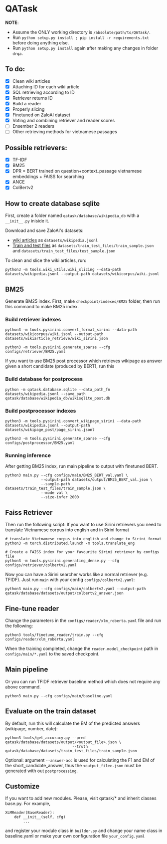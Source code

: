 # QATask

**NOTE**: 
- Assume the ONLY working directory is `/absolute/path/to/QATask/`.
- Run `python setup.py install ; pip install -r requirements.txt` before doing anything else.
- Run `python setup.py install` again after making any changes in folder `drqa`.

## To do:
- [x] Clean wiki articles
- [x] Attaching ID for each wiki article
- [x] SQL retrieving according to ID
- [x] Retriever returns ID
- [x] Build a reader
- [x] Properly slicing
- [x] Finetuned on ZaloAI dataset
- [x] Voting and combining retriever and reader scores
- [ ] Ensember 2 readers
- [ ] Other retrieving methods for vietnamese passages

## Possible retrievers:
- [x] TF-IDF
- [x] BM25
- [x] DPR = BERT trained on question+context_passage vietnamese embeddings + FAISS for searching
- [x] ANCE
- [x] ColBertv2

## How to create database sqlite
First, create a folder named `qatask/database/wikipedia_db` with a `__init__.py` iniside it.

Download and save ZaloAI's datasets:
- [wiki articles](https://dl-challenge.zalo.ai/e2e-question-answering/wikipedia_20220620_cleaned.zip) 
as `datasets/wikipedia.jsonl`
- [Train and test files](https://dl-challenge.zalo.ai/e2e-question-answering/e2eqa-train+public_test-v1.zip) as `datasets/train_test_files/train_sample.json` and `datasets/train_test_files/test_sample.json`

To clean and slice the wiki articles, run:
```
python3 -m tools.wiki_utils.wiki_slicing --data-path datasets/wikipedia.jsonl --output-path datasets/wikicorpus/wiki.jsonl
```

## BM25
Generate BM25 index. First, make `checkpoint/indexes/BM25` folder, then run this command to make BM25 index.

### Build retriever indexes
```
python3 -m tools.pysirini.convert_format_sirini --data-path datasets/wikicorpus/wiki.jsonl --output-path datasets/wikiarticle_retrieve/wiki_sirini.json

python3 -m tools.pysirini.generate_sparse --cfg configs/retriever/BM25.yaml
```

If you want to use BM25 post processor which retrieves wikipage as answer given a short candidate (produced by BERT), run this

### Build database for postprocess
```
python -m qatask.database.sqlite --data_path_fn datasets/wikipedia.jsonl --save_path qatask/database/wikipedia_db/wikisqlite_post.db
```

### Build postprocessor indexes
```
python3 -m tools.pysirini.convert_wikipage_sirini --data-path datasets/wikipedia.jsonl --output-path datasets/wikipage_post/page_sirini.jsonl
              
python3 -m tools.pysirini.generate_sparse --cfg configs/postprocessor/BM25.yaml
```

### Running inference
After getting BM25 index, run main pipeline to output with finetuned BERT.
```
python3 main.py --cfg configs/main/BM25_BERT_val.yaml \
                --output-path datasets/output/BM25_BERT_val.json \
                --sample-path datasets/train_test_files/train_sample.json \
                --mode val \
                --size-infer 2000 
```

## Faiss Retriever
Then run the following script:
If you want to use Sirini retrievers you need to translate Vietnamese corpus into english and in Sirini format
```
# translate Vietnamese corpus into english and change to Sirini format
python3 -m torch.distributed.launch -m tools.translate_eng

# Create a FAISS index for your favourite Sirini retriever by configs file 
python3 -m tools.pysirini.generating_dense.py --cfg configs/retriever/colbertv2.yaml 
``` 
Now you can have a Sirini searcher works like a normal retriever (e.g. TFIDF). Just run `main` with your config `configs/colbertv2.yaml`:
```
python3 main.py --cfg configs/main/colbertv2.yaml --output-path qatask/database/datasets/output/colbertv2_answer.json 
```

## Fine-tune reader
Change the parameters in the `configs/reader/xlm_roberta.yaml` file and run the following:
```
python3 tools/finetune_reader/train.py --cfg configs/reader/xlm_roberta.yaml
```
When the training completed, change the `reader.model_checkpoint` path in `configs/main/*.yaml` to the saved checkpoint.

## Main pipeline
Or you can run TFIDF retriever baseline method which does not require any above command.
```
python3 main.py --cfg configs/main/baseline.yaml
```

## Evaluate on the train dataset
By default, run this will calculate the EM of the predicted answers (wikipage, number, date):
```
python3 tools/get_accuracy.py --pred  qatask/database/datasets/output/<output_file>.json \
                              --truth qatask/database/datasets/train_test_files/train_sample.json
```
Optional: argument `--answer-acc` is used for calculating the F1 and EM of the short_candidate_answer, thus the `<output_file>.json` must be generated with out `postprocessing`.

## Customize
If you want to add new modules. Please, visit qatask/* and inherit classes base.py. For example, 
```
XLMReader(BaseReader):
    def __init__(self, cfg)
        ...
```
and register your module class in `builder.py` and change your name class in baseline.yaml or make your own configuration file `your_config.yaml`
